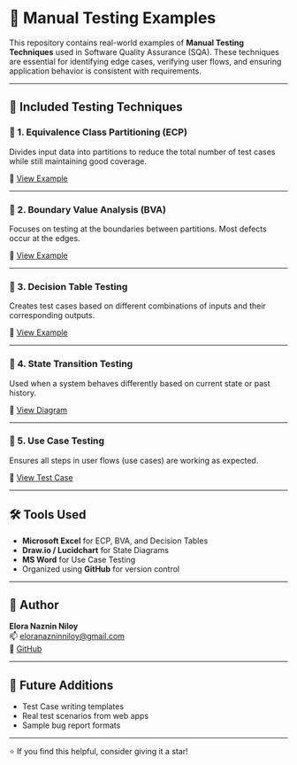 # 🧪 Manual Testing Examples

This repository contains real-world examples of **Manual Testing Techniques** used in Software Quality Assurance (SQA). These techniques are essential for identifying edge cases, verifying user flows, and ensuring application behavior is consistent with requirements.

---

## 🧠 Included Testing Techniques

### 📌 1. Equivalence Class Partitioning (ECP)
Divides input data into partitions to reduce the total number of test cases while still maintaining good coverage.

📁 [View Example](./Equivalence-Class-Partitioning/ECP-Example.xlsx)

---

### 📌 2. Boundary Value Analysis (BVA)
Focuses on testing at the boundaries between partitions. Most defects occur at the edges.

📁 [View Example](./Boundary-Value-Analysis/BVA-Example.xlsx)

---

### 📌 3. Decision Table Testing
Creates test cases based on different combinations of inputs and their corresponding outputs.

📁 [View Example](./Decision-Table-Testing/Decision-Table.xlsx)

---

### 📌 4. State Transition Testing
Used when a system behaves differently based on current state or past history.

📁 [View Diagram](./State-Transition-Testing/State-Transition-Diagram.png)

---

### 📌 5. Use Case Testing
Ensures all steps in user flows (use cases) are working as expected.

📁 [View Test Case](./Use-Case-Testing/Use-Case-Test.docx)

---

## 🛠 Tools Used

- **Microsoft Excel** for ECP, BVA, and Decision Tables  
- **Draw.io / Lucidchart** for State Diagrams  
- **MS Word** for Use Case Testing  
- Organized using **GitHub** for version control

---

## 📌 Author

**Elora Naznin Niloy**  
📫 eloranazninniloy@gmail.com  
🔗 [GitHub](https://github.com/Elora-Naznin)

---

## 🌱 Future Additions

- Test Case writing templates  
- Real test scenarios from web apps  
- Sample bug report formats  

---

⭐ If you find this helpful, consider giving it a star!
